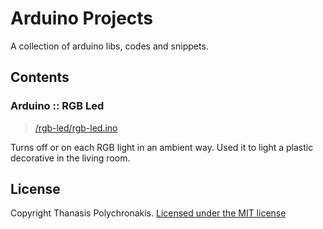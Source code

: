 # Arduino Projects

A collection of arduino libs, codes and snippets.

## Contents

### Arduino :: RGB Led

> [/rgb-led/rgb-led.ino](/arduino/rgb-led/rgb-led.ino)

Turns off or on each RGB light in an ambient way. Used it to light a plastic
decorative in the living room.


## License

Copyright Thanasis Polychronakis. [Licensed under the MIT license](/LICENSE)
